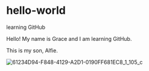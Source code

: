 # hello-world
learning GitHub

Hello! My name is Grace and I am learning GitHub.

This is my son, Alfie. 

![61234D94-F848-4129-A2D1-0190FF681EC8_1_105_c](https://user-images.githubusercontent.com/89595287/130995014-57100310-0ca6-43f7-a998-a042f23a1e65.jpeg)

